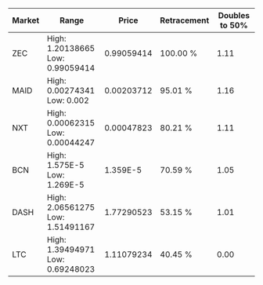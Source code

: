| Market | Range | Price| Retracement | Doubles to 50% |
| --- | --- | --- | --- | --- |
| ZEC | High: 1.20138665<br />Low: 0.99059414 | 0.99059414 | 100.00 % | 1.11 |
| MAID | High: 0.00274341<br />Low: 0.002 | 0.00203712 | 95.01 % | 1.16 |
| NXT | High: 0.00062315<br />Low: 0.00044247 | 0.00047823 | 80.21 % | 1.11 |
| BCN | High: 1.575E-5<br />Low: 1.269E-5 | 1.359E-5 | 70.59 % | 1.05 |
| DASH | High: 2.06561275<br />Low: 1.51491167 | 1.77290523 | 53.15 % | 1.01 |
| LTC | High: 1.39494971<br />Low: 0.69248023 | 1.11079234 | 40.45 % | 0.00 |
